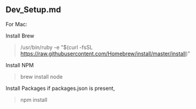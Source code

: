 ## Dev_Setup.md

For Mac: 

Install Brew
> /usr/bin/ruby -e "$(curl -fsSL https://raw.githubusercontent.com/Homebrew/install/master/install)"

Install NPM 
> brew install node

Install Packages
if packages.json is present,
> npm install